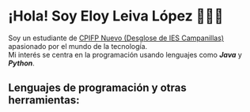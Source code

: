 # ¡Hola! Soy Eloy Leiva López 👋🧑‍💻

Soy un estudiante de [CPIFP Nuevo (Desglose de IES Campanillas)](https://fp.iescampanillas.com) apasionado por el mundo de la tecnología.  
Mi interés se centra en la programación usando lenguajes como _**Java**_ y _**Python**_.

## Lenguajes de programación y otras herramientas:


